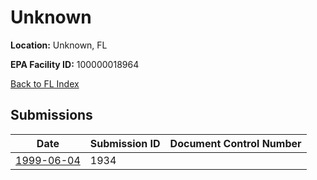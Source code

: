 # Unknown

**Location:** Unknown, FL

**EPA Facility ID:** 100000018964

[Back to FL Index](../../index.md)

## Submissions

| Date | Submission ID | Document Control Number |
|------|--------------|-------------------------|
| [1999-06-04](submissions/1934.md) | 1934 |  |
